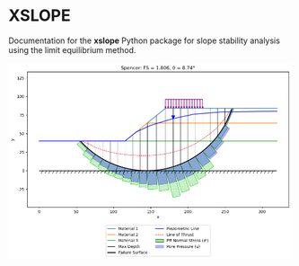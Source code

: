 # XSLOPE

Documentation for the **xslope** Python package for slope stability analysis using the limit equilibrium method.

![xslope_main.png](xslope_main.png)
